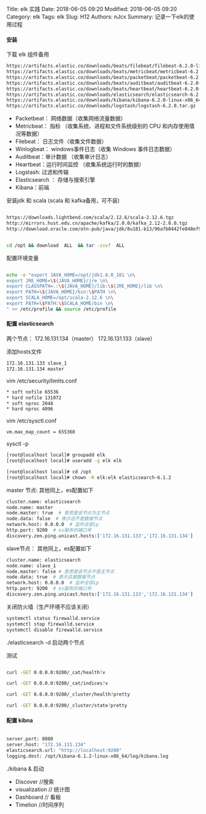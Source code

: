 Title: elk 实践
Date: 2018-06-05 09:20
Modified: 2018-06-05 09:20
Category: elk
Tags: elk
Slug: H12
Authors: nJcx
Summary: 记录一下elk的使用过程 

#### 安装


下载 elk 组件备用

```bash
https://artifacts.elastic.co/downloads/beats/filebeat/filebeat-6.2.0-linux-x86_64.tar.gz
https://artifacts.elastic.co/downloads/beats/metricbeat/metricbeat-6.2.0-linux-x86_64.tar.gz
https://artifacts.elastic.co/downloads/beats/packetbeat/packetbeat-6.2.0-linux-x86_64.tar.gz
https://artifacts.elastic.co/downloads/beats/auditbeat/auditbeat-6.2.0-linux-x86_64.tar.gz
https://artifacts.elastic.co/downloads/beats/heartbeat/heartbeat-6.2.0-linux-x86_64.tar.gz
https://artifacts.elastic.co/downloads/elasticsearch/elasticsearch-6.2.0.tar.gz
https://artifacts.elastic.co/downloads/kibana/kibana-6.2.0-linux-x86_64.tar.gz
https://artifacts.elastic.co/downloads/logstash/logstash-6.2.0.tar.gz
```
- Packetbeat： 网络数据（收集网络流量数据）
- Metricbeat： 指标 （收集系统、进程和文件系统级别的 CPU 和内存使用情况等数据）
- Filebeat： 日志文件（收集文件数据）
- Winlogbeat： windows事件日志（收集 Windows 事件日志数据）
- Auditbeat：审计数据 （收集审计日志）
- Heartbeat：运行时间监控 （收集系统运行时的数据）
- Logstash: 过滤和传输
- Elasticsearch ： 存储与搜索引擎
- Kibana：前端 


安装jdk 和 scala
(scala 和 kafka备用，可不装)

```bash

https://downloads.lightbend.com/scala/2.12.6/scala-2.12.6.tgz
http://mirrors.hust.edu.cn/apache/kafka/2.0.0/kafka_2.12-2.0.0.tgz
http://download.oracle.com/otn-pub/java/jdk/8u181-b13/96a7b8442fe848ef90c96a2fad6ed6d1/jdk-8u181-linux-x64.tar.gz

```

```bash

cd /opt && download  ALL  && tar -zxvf  ALL

```

配置环境变量

```bash

echo -e "export JAVA_HOME=/opt/jdk1.8.0_181 \n\
export JRE_HOME=\${JAVA_HOME}/jre \n\
export CLASSPATH=.:\${JAVA_HOME}/lib:\${JRE_HOME}/lib \n\
export PATH=\${JAVA_HOME}/bin:\$PATH \n\
export SCALA_HOME=/opt/scala-2.12.6 \n\
export PATH=\$PATH:\$SCALA_HOME/bin \n\
" >> /etc/profile && source /etc/profile

```


#### 配置 elasticsearch 

两个节点：
172.16.131.134（master）
172.16.131.133（slave）


添加hosts文件

```bash
172.16.131.133 slave_1
172.16.131.134 master
```

vim /etc/security/limits.conf

```bash
* soft nofile 65536
* hard nofile 131072
* soft nproc 2048
* hard nproc 4096
```

vim /etc/sysctl.conf 

```bash
vm.max_map_count = 655360
```
sysctl -p

```bash
[root@localhost local]# groupadd elk
[root@localhost local]# useradd -g elk elk
```

```bash
[root@localhost local]# cd /opt 
[root@localhost local]# chown -R elk:elk elasticsearch-6.1.2
```


master 节点: 其他同上，es配置如下


```bash
cluster.name: elasticsearch
node.name: master
node.master: true  # 意思是该节点为主节点
node.data: false  # 表示这不是数据节点
network.host: 0.0.0.0  # 监听全部ip
http.port: 9200  # es服务的端口号
discovery.zen.ping.unicast.hosts:['172.16.131.133','172.16.131.134']
```

slave节点： 其他同上，es配置如下


```bash
cluster.name: elasticsearch
node.name: slave_1
node.master: false # 意思是该节点不是主节点
node.data: true  # 表示这是数据节点
network.host: 0.0.0.0  # 监听全部ip
http.port: 9200  # es服务的端口号
discovery.zen.ping.unicast.hosts:['172.16.131.133','172.16.131.134']
```

关闭防火墙（生产环境不应该关闭）

```bash
systemctl status firewalld.service
systemctl stop firewalld.service
systemctl disable firewalld.service
```
./elasticsearch -d 启动两个节点


测试

```bash

curl -GET 0.0.0.0:9200/_cat/health?v

curl -GET 0.0.0.0:9200/_cat/indices?v

curl -GET 0.0.0.0:9200/_cluster/health?pretty

curl -GET 0.0.0.0:9200/_cluster/state?pretty

```

#### 配置  kibna


```bash

server.port: 8080
server.host: "172.16.131.134"
elasticsearch.url: "http://localhost:9200"
logging.dest: /opt/kibana-6.1.2-linux-x86_64/log/kibana.log

```

./kibana & 启动

- Discover   //搜索
- visualization  // 统计图
- Dashboard  // 看板
- Timelion //时间序列




